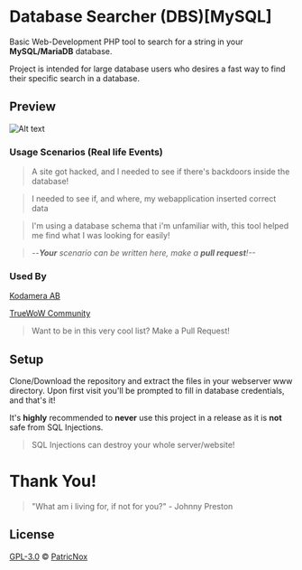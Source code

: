 # Database Searcher (DBS)[MySQL]
Basic Web-Development PHP tool to search for a string in your **MySQL/MariaDB** database.

Project is intended for large database users who desires a fast way to find their specific search in a database.

## Preview
![Alt text](https://i.imgur.com/y8VCFNE.png)


### Usage Scenarios (Real life Events)

> A site got hacked, and I needed to see if there's backdoors inside the database!

> I needed to see if, and where, my webapplication inserted correct data

> I'm using a database schema that i'm unfamiliar with, this tool helped me find what I was looking for easily!

> _--**Your** scenario can be written here, make a **pull request**!--_

### Used By

[Kodamera AB](https://www.kodamera.se "Kodamera Webbyrå")

[TrueWoW Community](https://www.truewow.org "TrueWoW Community")

> Want to be in this very cool list? Make a Pull Request!

## Setup
Clone/Download the repository and extract the files in your webserver www directory.
Upon first visit you'll be prompted to fill in database credentials, and that's it!

It's **highly** recommended to **never** use this project in a release as it is **not** safe from SQL Injections.

> SQL Injections can destroy your whole server/website!

# Thank You!
> "What am i living for, if not for you?" - Johnny Preston

## License

[GPL-3.0](LICENSE) © [PatricNox](https://PatricNox.info)

